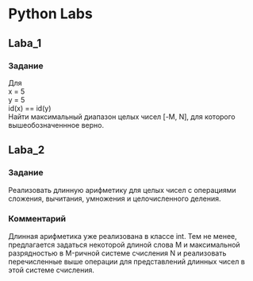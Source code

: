 # Python Labs

## Laba_1

### Задание
Для\
x = 5 \
y = 5 \
id(x) == id(y)\
Найти максимальный диапазон целых чисел [-M, N], для которого вышеобозначеннное верно.

## Laba_2

### Задание
Реализовать длинную арифметику для целых чисел с операциями сложения, вычитания,
умножения и целочисленного деления.
### Комментарий
Длинная арифметика уже реализована в классе int. Тем не менее, предлагается
задаться некоторой длиной слова M и максимальной разрядностью в M-ричной системе
счисления N и реализовать перечисленные выше операции для представлений длинных чисел в
этой системе счисления.
